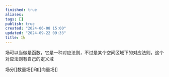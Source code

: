 ```yaml
---
finished: true
aliases: 
tags: []
publish: true
created: "2024-06-08 15:00"
updated: "2024-09-22 09:33"
title: 场
---
```

场可以当做是函数，它是一种对应法则，不过是某个空间区域下的对应法则，这个对应法则有自己的定义域

场分[[数量场]]和[[向量场]]
